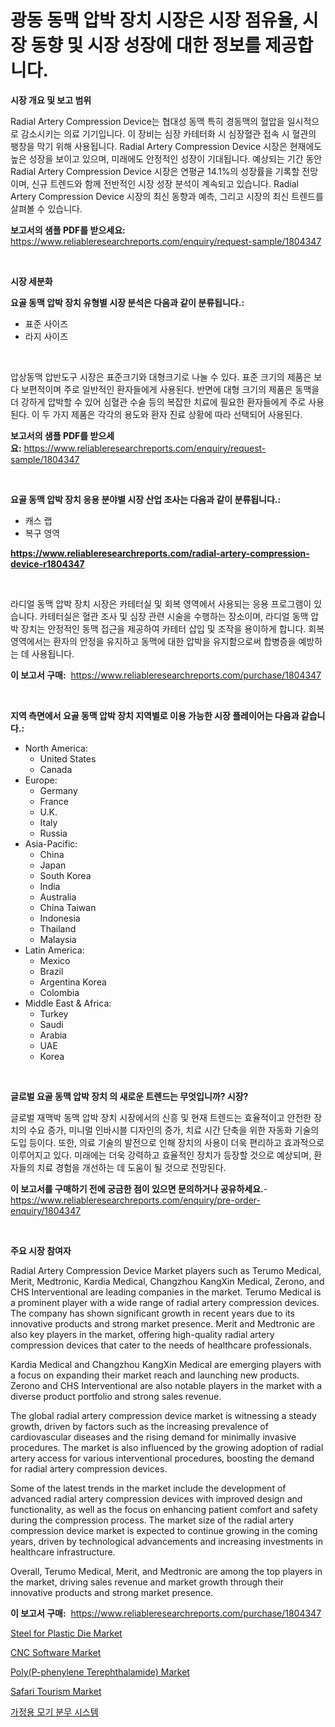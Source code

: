 <p><h1>광동 동맥 압박 장치 시장은 시장 점유율, 시장 동향 및 시장 성장에 대한 정보를 제공합니다.</h1></p><p><strong>시장 개요 및 보고 범위</strong></p>
<p><p>Radial Artery Compression Device는 협대성 동맥 특히 경동맥의 혈압을 일시적으로 감소시키는 의료 기기입니다. 이 장비는 심장 카테터화 시 심장혈관 접속 시 혈관의 팽창을 막기 위해 사용됩니다. Radial Artery Compression Device 시장은 현재에도 높은 성장을 보이고 있으며, 미래에도 안정적인 성장이 기대됩니다. 예상되는 기간 동안 Radial Artery Compression Device 시장은 연평균 14.1%의 성장률을 기록할 전망이며, 신규 트렌드와 함께 전반적인 시장 성장 분석이 계속되고 있습니다. Radial Artery Compression Device 시장의 최신 동향과 예측, 그리고 시장의 최신 트렌드를 살펴볼 수 있습니다.</p></p>
<p><strong>보고서의 샘플 PDF를 받으세요:</strong> <a href="https://www.reliableresearchreports.com/enquiry/request-sample/1804347">https://www.reliableresearchreports.com/enquiry/request-sample/1804347</a></p>
<p>&nbsp;</p>
<p><strong>시장 세분화</strong></p>
<p><strong>요골 동맥 압박 장치 유형별 시장 분석은 다음과 같이 분류됩니다.:</strong></p>
<p><ul><li>표준 사이즈</li><li>라지 사이즈</li></ul></p>
<p>&nbsp;</p>
<p><p>압상동맥 압반도구 시장은 표준크기와 대형크기로 나눌 수 있다. 표준 크기의 제품은 보다 보편적이며 주로 일반적인 환자들에게 사용된다. 반면에 대형 크기의 제품은 동맥을 더 강하게 압박할 수 있어 심혈관 수술 등의 복잡한 치료에 필요한 환자들에게 주로 사용된다. 이 두 가지 제품은 각각의 용도와 환자 진료 상황에 따라 선택되어 사용된다.</p></p>
<p><strong>보고서의 샘플 PDF를 받으세요:</strong>&nbsp;<a href="https://www.reliableresearchreports.com/enquiry/request-sample/1804347">https://www.reliableresearchreports.com/enquiry/request-sample/1804347</a></p>
<p>&nbsp;</p>
<p><strong> 요골 동맥 압박 장치 응용 분야별 시장 산업 조사는 다음과 같이 분류됩니다.:</strong></p>
<p><ul><li>캐스 랩</li><li>복구 영역</li></ul></p>
<p><strong><a href="https://www.reliableresearchreports.com/radial-artery-compression-device-r1804347">https://www.reliableresearchreports.com/radial-artery-compression-device-r1804347</a></strong></p>
<p>&nbsp;</p>
<p><p>라디얼 동맥 압박 장치 시장은 카테터실 및 회복 영역에서 사용되는 응용 프로그램이 있습니다. 카테터실은 혈관 조사 및 심장 관련 시술을 수행하는 장소이며, 라디얼 동맥 압박 장치는 안정적인 동맥 접근을 제공하여 카테터 삽입 및 조작을 용이하게 합니다. 회복 영역에서는 환자의 안정을 유지하고 동맥에 대한 압박을 유지함으로써 합병증을 예방하는 데 사용됩니다.</p></p>
<p><strong>이 보고서 구매:</strong>&nbsp; <a href="https://www.reliableresearchreports.com/purchase/1804347">https://www.reliableresearchreports.com/purchase/1804347</a></p>
<p>&nbsp;</p>
<p><strong>지역 측면에서 요골 동맥 압박 장치 지역별로 이용 가능한 시장 플레이어는 다음과 같습니다.:</strong></p>
<p><ul>
    <li>
        North America:
        <ul>
            <li>United States</li>
            <li>Canada</li>
        </ul>
    </li>
    <li>
        Europe:
        <ul>
            <li>Germany</li>
            <li>France</li>
            <li>U.K.</li>
            <li>Italy</li>
            <li>Russia</li>
        </ul>
    </li>
    <li>
        Asia-Pacific:
        <ul>
            <li>China</li>
            <li>Japan</li>
            <li>South Korea</li>
            <li>India</li>
            <li>Australia</li>
            <li>China Taiwan</li>
            <li>Indonesia</li>
            <li>Thailand</li>
            <li>Malaysia</li>
        </ul>
    </li>
    <li>
        Latin America:
        <ul>
            <li>Mexico</li>
            <li>Brazil</li>
            <li>Argentina Korea</li>
            <li>Colombia</li>
        </ul>
    </li>
    <li>
        Middle East & Africa:
        <ul>
            <li>Turkey</li>
            <li>Saudi</li>
            <li>Arabia</li>
            <li>UAE</li>
            <li>Korea</li>
        </ul>
    </li>
    </ul></p>
<p>&nbsp;</p>
<p><strong>글로벌 요골 동맥 압박 장치 의 새로운 트렌드는 무엇입니까? 시장?</strong></p>
<p><p>글로벌 재맥박 동맥 압박 장치 시장에서의 신흥 및 현재 트렌드는 효율적이고 안전한 장치의 수요 증가, 미니멀 인바시블 디자인의 증가, 치료 시간 단축을 위한 자동화 기술의 도입 등이다. 또한, 의료 기술의 발전으로 인해 장치의 사용이 더욱 편리하고 효과적으로 이루어지고 있다. 미래에는 더욱 강력하고 효율적인 장치가 등장할 것으로 예상되며, 환자들의 치료 경험을 개선하는 데 도움이 될 것으로 전망된다.</p></p>
<p><strong>이 보고서를 구매하기 전에 궁금한 점이 있으면 문의하거나 공유하세요.</strong>- <a href="https://www.reliableresearchreports.com/enquiry/pre-order-enquiry/1804347">https://www.reliableresearchreports.com/enquiry/pre-order-enquiry/1804347</a></p>
<p>&nbsp;</p>
<p><strong>주요 시장 참여자</strong></p>
<p><p>Radial Artery Compression Device Market players such as Terumo Medical, Merit, Medtronic, Kardia Medical, Changzhou KangXin Medical, Zerono, and CHS Interventional are leading companies in the market. Terumo Medical is a prominent player with a wide range of radial artery compression devices. The company has shown significant growth in recent years due to its innovative products and strong market presence. Merit and Medtronic are also key players in the market, offering high-quality radial artery compression devices that cater to the needs of healthcare professionals.</p><p>Kardia Medical and Changzhou KangXin Medical are emerging players with a focus on expanding their market reach and launching new products. Zerono and CHS Interventional are also notable players in the market with a diverse product portfolio and strong sales revenue.</p><p>The global radial artery compression device market is witnessing a steady growth, driven by factors such as the increasing prevalence of cardiovascular diseases and the rising demand for minimally invasive procedures. The market is also influenced by the growing adoption of radial artery access for various interventional procedures, boosting the demand for radial artery compression devices.</p><p>Some of the latest trends in the market include the development of advanced radial artery compression devices with improved design and functionality, as well as the focus on enhancing patient comfort and safety during the compression process. The market size of the radial artery compression device market is expected to continue growing in the coming years, driven by technological advancements and increasing investments in healthcare infrastructure.</p><p>Overall, Terumo Medical, Merit, and Medtronic are among the top players in the market, driving sales revenue and market growth through their innovative products and strong market presence.</p></p>
<p><strong>이 보고서 구매:</strong>&nbsp;&nbsp;<a href="https://www.reliableresearchreports.com/purchase/1804347">https://www.reliableresearchreports.com/purchase/1804347</a></p>
<p><p><a href="https://www.linkedin.com/pulse/steel-plastic-die-market-size-share-global-analysis-report-2024-7hsie?trackingId=%2BjsWDAdsvegMg%2Fy3jq9wVA%3D%3D">Steel for Plastic Die Market</a></p><p><a href="https://github.com/pgtimber/Market-Research-Report-List-2/blob/main/cnc-software-market.md">CNC Software Market</a></p><p><a href="https://www.linkedin.com/pulse/polyp-phenylene-terephthalamide-market-size-focuses-dynamics-uckse?trackingId=VcArN7i1gdZgiSdDyY2Ncg%3D%3D">Poly(P-phenylene Terephthalamide) Market</a></p><p><a href="https://github.com/lataunyatinikmelvin59ilbd0dv/Market-Research-Report-List-2/blob/main/safari-tourism-market.md">Safari Tourism Market</a></p><p><a href="https://medium.com/@carmellalang1/%EC%A3%BC%EA%B1%B0%EC%9A%A9-%EB%AA%A8%EA%B8%B0-%EB%AF%B8%EC%8B%B1-%EC%8B%9C%EC%8A%A4%ED%85%9C-%EC%8B%9C%EC%9E%A5-%EA%B2%BD%EC%9F%81-%EB%B6%84%EC%84%9D-%EC%8B%9C%EC%9E%A5-%EB%8F%99%ED%96%A5-%EB%B0%8F-2031%EB%85%84%EA%B9%8C%EC%A7%80%EC%9D%98-%EC%98%88%EC%B8%A1-2a1d93f1a4ef">가정용 모기 분무 시스템</a></p></p>